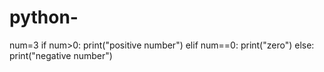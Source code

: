 # python-
num=3
if num>0:
	print("positive number")
elif num==0:
	print("zero")
else:
	print("negative number")
